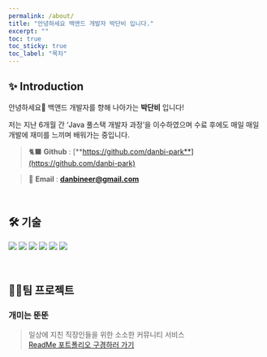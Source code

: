 ```yaml
---
permalink: /about/
title: "안녕하세요 백앤드 개발자 박단비 입니다."
excerpt: ""
toc: true
toc_sticky: true
toc_label: "목차"
---
```


## ✨ Introduction

안녕하세요👋 백앤드 개발자를 향해 나아가는 **박단비** 입니다!

저는 지난 6개월 간 ‘Java 풀스택 개발자 과정’을 이수하였으며 수료 후에도 매일 매일 개발에 재미를 느끼며 배워가는 중입니다.

> 🐈‍⬛  **Github** :  [**https://github.com/danbi-park**](https://github.com/danbi-park)

> 📧  **Email** : **danbineer@gmail.com**

<br>

## 🛠 기술 
<p>
  <img src="https://img.shields.io/badge/-Java-007396?style=flat-square&logo=Java&logoColor=white"/>
  <img src="https://img.shields.io/badge/-SpringBoot-6DB33F?style=flat-square&logo=SpringBoot&logoColor=white"/>
  <img src="https://img.shields.io/badge/-JavaScript-F7DF1E?style=flat-square&logo=JavaScript&logoColor=white"/>
  <img src="https://img.shields.io/badge/-jQuery-0769AD?style=flat-square&logo=jQuery&logoColor=white"/>
  <img src="https://img.shields.io/badge/-Thymeleaf-005F0F?style=flat-square&logo=Thymeleaf&logoColor=white"/>
  <img src="https://img.shields.io/badge/-MariaDB-1F305F?style=flat-square&logo=mariadb&logoColor=white"/>  
</p>

<br>

## 🤝🏻팀 프로젝트

### 개미는 뚠뚠
> 일상에 지친 직장인들을 위한 소소한 커뮤니티 서비스  
[ReadMe 포트폴리오 구경하러 가기](https://github.com/danbi-park/antddun)
